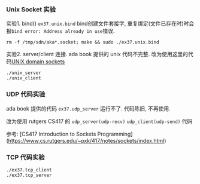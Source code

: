 
### Unix Socket 实验

实验1. bind() `ex37.unix.bind` bind创建文件套接字, 重复绑定(文件已存在时)时会报`bind error: Address already in use`错误.  
```
rm -f /tmp/sdn/aka*.socket; make && sudo ./ex37.unix.bind
```

实验2. server/client 连接. 
ada book 提供的 unix 代码不完整. 改为使用这里的代码[UNIX domain sockets](http://troydhanson.github.io/network/Unix_domain_sockets.html)
```
./unix_server
./unix_client
```

### UDP 代码实验
ada book 提供的代码 `ex37.udp_server` 运行不了. 代码陈旧, 不再使用. 

改为使用 rutgers CS417 的 `udp_server(udp-recv)` `udp_client(udp-send)` 代码

参考: [CS417 Introduction to Sockets Programming] (https://www.cs.rutgers.edu/~pxk/417/notes/sockets/index.html)

### TCP 代码实验

```
./ex37.tcp_client
./ex37.tcp_server
```